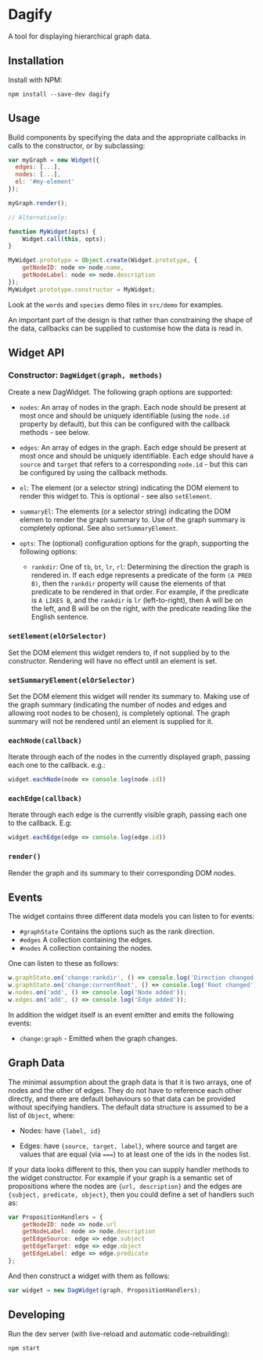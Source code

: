 # Dagify

A tool for displaying hierarchical graph data.

## Installation

Install with NPM:

```
npm install --save-dev dagify
```

## Usage

Build components by specifying the data and the appropriate callbacks in calls
to the constructor, or by subclassing:

```js
var myGraph = new Widget({
  edges: [...],
  nodes: [...],
  el: '#my-element'
});

myGraph.render();

// Alternatively:

function MyWidget(opts) {
    Widget.call(this, opts);
}

MyWidget.prototype = Object.create(Widget.prototype, {
    getNodeID: node => node.name,
    getNodeLabel: node => node.description
});
MyWidget.prototype.constructor = MyWidget;

```

Look at the `words` and `species` demo files in `src/demo` for examples.

An important part of the design is that rather than constraining the
shape of the data, callbacks can be supplied to customise how the data is
read in.

## Widget API

### Constructor: `DagWidget(graph, methods)`

Create a new DagWidget. The following graph options are supported:

* `nodes`: An array of nodes in the graph. Each node should be present at most
  once and should be uniquely identifiable (using the `node.id` property
  by default), but this can be configured with the callback methods - see
  below.
* `edges`: An array of edges in the graph. Each edge should be present at most
  once and should be uniquely identifiable. Each edge should have a `source` and
  `target` that refers to a corresponding `node.id` - but this can be configured
  by using the callback methods.
* `el`: The element (or a selector string) indicating the DOM element to render
  this widget to. This is optional - see also `setElement`.
* `summaryEl`: The elements (or a selector string) indicating the DOM elemen to
  render the graph summary to. Use of the graph summary is completely optional.
  See also `setSummaryElement`.
* `opts`: The (optional) configuration options for the graph, supporting the
  following options:

  * `rankdir`: One of `tb`, `bt`, `lr`, `rl`: Determining the direction the
    graph is rendered in. If each edge represents a predicate of the form 
    `(A PRED B)`, then the `rankdir` property will cause the elements of that
    predicate to be rendered in that order. For example, if the predicate is `A
    LIKES B`, and the `rankdir` is `lr` (left-to-right), then A will be on the
    left, and B will be on the right, with the predicate reading like the
    English sentence.

### `setElement(elOrSelector)`

Set the DOM element this widget renders to, if not supplied by to the
constructor. Rendering will have no effect until an element is set.

### `setSummaryElement(elOrSelector)`

Set the DOM element this widget will render its summary to. Making use of the
graph summary (indicating the number of nodes and edges and allowing root nodes
to be chosen), is completely optional. The graph summary will not be rendered
until an element is supplied for it.

### `eachNode(callback)`

Iterate through each of the nodes in the currently displayed graph, passing
each one to the callback. e.g.:

```js
widget.eachNode(node => console.log(node.id))
```

### `eachEdge(callback)`

Iterate through each edge is the currently visible graph, passing each one to
the callback. E.g: 

```js
widget.eachEdge(edge => console.log(edge.id))
```

### `render()`

Render the graph and its summary to their corresponding DOM nodes.

## Events

The widget contains three different data models you can listen to for events:

* `#graphState` Contains the options such as the rank direction.
* `#edges` A collection containing the edges.
* `#nodes` A collection containing the nodes.

One can listen to these as follows:

```js
w.graphState.on('change:rankdir', () => console.log('Direction changed'));
w.graphState.on('change:currentRoot', () => console.log('Root changed'));
w.nodes.on('add', () => console.log('Node added'));
w.edges.on('add', () => console.log('Edge added'));
```

In addition the widget itself is an event emitter and emits the following
events:

* `change:graph` - Emitted when the graph changes.

## Graph Data

The minimal assumption about the graph data is that it is two arrays, one of
nodes and the other of edges. They do not have to reference each other directly,
and there are default behaviours so that data can be provided without specifying
handlers. The default data structure is assumed to be a list of `Object`, where:

* Nodes: have `{label, id}`

* Edges: have `{source, target, label}`, where source and target are values that
  are equal (via `===`) to at least one of the ids in the nodes list.

If your data looks different to this, then you can supply handler methods to the
widget constructor. For example if your graph is a semantic set of propositions
where the nodes are `{url, description}` and the edges are
`{subject, predicate, object}`, then you could define a set of handlers such as:

```js
var PropositionHandlers = {
    getNodeID: node => node.url
    getNodeLabel: node => node.description
    getEdgeSource: edge => edge.subject
    getEdgeTarget: edge => edge.object
    getEdgeLabel: edge => edge.predicate
};
```

And then construct a widget with them as follows:

```js
var widget = new DagWidget(graph, PropositionHandlers);
```

## Developing

Run the dev server (with live-reload and automatic code-rebuilding):

```sh
npm start
```
